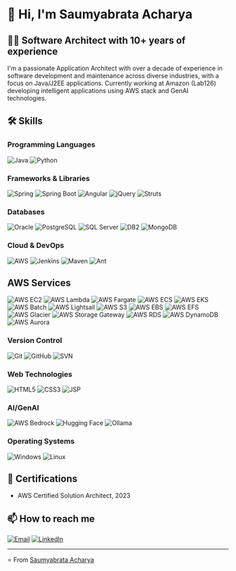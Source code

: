 
# 👋 Hi, I'm Saumyabrata Acharya

## 👨‍💻 Software Architect with 10+ years of experience

I'm a passionate Application Architect with over a decade of experience in software development and maintenance across diverse industries, with a focus on Java/J2EE applications. Currently working at Amazon (Lab126) developing intelligent applications using AWS stack and GenAI technologies.

## 🛠️ Skills

### Programming Languages
![Java](https://img.shields.io/badge/Java-ED8B00?style=for-the-badge&logo=java&logoColor=white)
![Python](https://img.shields.io/badge/Python-3776AB?style=for-the-badge&logo=python&logoColor=white)

### Frameworks & Libraries
![Spring](https://img.shields.io/badge/Spring-6DB33F?style=for-the-badge&logo=spring&logoColor=white)
![Spring Boot](https://img.shields.io/badge/Spring_Boot-6DB33F?style=for-the-badge&logo=spring-boot&logoColor=white)
![Angular](https://img.shields.io/badge/Angular-DD0031?style=for-the-badge&logo=angular&logoColor=white)
![jQuery](https://img.shields.io/badge/jQuery-0769AD?style=for-the-badge&logo=jquery&logoColor=white)
![Struts](https://img.shields.io/badge/Struts-007396?style=for-the-badge&logo=apache&logoColor=white)

### Databases
![Oracle](https://img.shields.io/badge/Oracle-F80000?style=for-the-badge&logo=oracle&logoColor=white)
![PostgreSQL](https://img.shields.io/badge/PostgreSQL-316192?style=for-the-badge&logo=postgresql&logoColor=white)
![SQL Server](https://img.shields.io/badge/Microsoft_SQL_Server-CC2927?style=for-the-badge&logo=microsoft-sql-server&logoColor=white)
![DB2](https://img.shields.io/badge/DB2-052FAD?style=for-the-badge&logo=ibm&logoColor=white)
![MongoDB](https://img.shields.io/badge/MongoDB-4EA94B?style=for-the-badge&logo=mongodb&logoColor=white)

### Cloud & DevOps
![AWS](https://img.shields.io/badge/AWS-232F3E?style=for-the-badge&logo=amazon-aws&logoColor=white)
![Jenkins](https://img.shields.io/badge/Jenkins-D24939?style=for-the-badge&logo=jenkins&logoColor=white)
![Maven](https://img.shields.io/badge/Maven-C71A36?style=for-the-badge&logo=apache-maven&logoColor=white)
![Ant](https://img.shields.io/badge/Ant-A81C7D?style=for-the-badge&logo=apache-ant&logoColor=white)

## AWS Services

![AWS EC2](https://img.shields.io/badge/AWS_EC2-FF9900?style=for-the-badge&logo=amazon-ec2&logoColor=white)
![AWS Lambda](https://img.shields.io/badge/AWS_Lambda-FF9900?style=for-the-badge&logo=aws-lambda&logoColor=white)
![AWS Fargate](https://img.shields.io/badge/AWS_Fargate-FF9900?style=for-the-badge&logo=amazon-aws&logoColor=white)
![AWS ECS](https://img.shields.io/badge/AWS_ECS-FF9900?style=for-the-badge&logo=amazon-ecs&logoColor=white)
![AWS EKS](https://img.shields.io/badge/AWS_EKS-FF9900?style=for-the-badge&logo=amazon-eks&logoColor=white)
![AWS Batch](https://img.shields.io/badge/AWS_Batch-FF9900?style=for-the-badge&logo=amazon-aws&logoColor=white)
![AWS Lightsail](https://img.shields.io/badge/AWS_Lightsail-FF9900?style=for-the-badge&logo=amazon-aws&logoColor=white)
![AWS S3](https://img.shields.io/badge/AWS_S3-569A31?style=for-the-badge&logo=amazon-s3&logoColor=white)
![AWS EBS](https://img.shields.io/badge/AWS_EBS-FF9900?style=for-the-badge&logo=amazon-aws&logoColor=white)
![AWS EFS](https://img.shields.io/badge/AWS_EFS-FF9900?style=for-the-badge&logo=amazon-aws&logoColor=white)
![AWS Glacier](https://img.shields.io/badge/AWS_Glacier-FF9900?style=for-the-badge&logo=amazon-aws&logoColor=white)
![AWS Storage Gateway](https://img.shields.io/badge/AWS_Storage_Gateway-FF9900?style=for-the-badge&logo=amazon-aws&logoColor=white)
![AWS RDS](https://img.shields.io/badge/AWS_RDS-527FFF?style=for-the-badge&logo=amazon-rds&logoColor=white)
![AWS DynamoDB](https://img.shields.io/badge/AWS_DynamoDB-4053D6?style=for-the-badge&logo=amazon-dynamodb&logoColor=white)
![AWS Aurora](https://img.shields.io/badge/AWS_Aurora-FF9900?style=for-the-badge&logo=amazon-aws&logoColor=white)



### Version Control
![Git](https://img.shields.io/badge/Git-F05032?style=for-the-badge&logo=git&logoColor=white)
![GitHub](https://img.shields.io/badge/GitHub-100000?style=for-the-badge&logo=github&logoColor=white)
![SVN](https://img.shields.io/badge/SVN-809CC9?style=for-the-badge&logo=subversion&logoColor=white)

### Web Technologies
![HTML5](https://img.shields.io/badge/HTML5-E34F26?style=for-the-badge&logo=html5&logoColor=white)
![CSS3](https://img.shields.io/badge/CSS3-1572B6?style=for-the-badge&logo=css3&logoColor=white)
![JSP](https://img.shields.io/badge/JSP-007396?style=for-the-badge&logo=java&logoColor=white)

### AI/GenAI
![AWS Bedrock](https://img.shields.io/badge/AWS_Bedrock-232F3E?style=for-the-badge&logo=amazon-aws&logoColor=white)
![Hugging Face](https://img.shields.io/badge/Hugging_Face-FFD21E?style=for-the-badge&logo=huggingface&logoColor=black)
![Ollama](https://img.shields.io/badge/Ollama-04A73B?style=for-the-badge&logo=ollama&logoColor=white)

### Operating Systems
![Windows](https://img.shields.io/badge/Windows-0078D6?style=for-the-badge&logo=windows&logoColor=white)
![Linux](https://img.shields.io/badge/Linux-FCC624?style=for-the-badge&logo=linux&logoColor=black)



## 📜 Certifications
- AWS Certified Solution Architect, 2023

## 📫 How to reach me
[![Email](https://img.shields.io/badge/Email-D14836?style=for-the-badge&logo=gmail&logoColor=white)](mailto:saumyabrata.acharya@gmail.com)
[![LinkedIn](https://img.shields.io/badge/LinkedIn-0077B5?style=for-the-badge&logo=linkedin&logoColor=white)](https://www.linkedin.com/in/saumyabrata-acharya)


---
⭐️ From [Saumyabrata Acharya](https://github.com/diszhappy)
<!--
**diszhappy/diszhappy** is a ✨ _special_ ✨ repository because its `README.md` (this file) appears on your GitHub profile.

Here are some ideas to get you started:

- 🔭 I’m currently working on ...
- 🌱 I’m currently learning ...
- 👯 I’m looking to collaborate on ...
- 🤔 I’m looking for help with ...
- 💬 Ask me about ...
- 📫 How to reach me: ...
- 😄 Pronouns: ...
- ⚡ Fun fact: ...
-->
